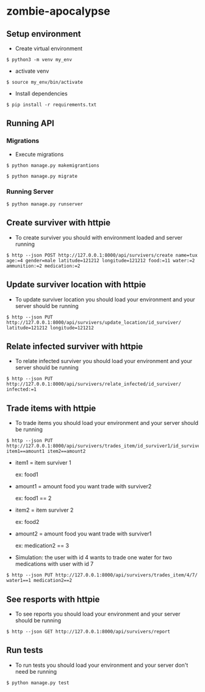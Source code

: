 # zombie-apocalypse

## Setup environment
* Create virtual environment

```
$ python3 -m venv my_env
```
* activate venv

```
$ source my_env/bin/activate
```
* Install dependencies

```
$ pip install -r requirements.txt
```

## Running API
### Migrations
* Execute migrations

```
$ python manage.py makemigrantions

$ python manage.py migrate
```

### Running Server
```
$ python manage.py runserver
```
## Create surviver with httpie
* To create surviver you should with environment loaded and server running
```
$ http --json POST http://127.0.0.1:8000/api/survivers/create name=tux age:=4 gender=male latitude=121212 longitude=121212 food:=11 water:=2 ammunition:=2 medication:=2
```

## Update surviver location with httpie
* To update surviver location you should load your environment and your server should be running
```
$ http --json PUT http://127.0.0.1:8000/api/survivers/update_location/id_surviver/ latitude=121212 longitude=121212 
```
## Relate infected surviver with httpie
* To relate infected surviver you should load your environment and your server should be running
```
$ http --json PUT http://127.0.0.1:8000/api/survivers/relate_infected/id_surviver/ infected:=1
```
## Trade items with httpie
* To trade items you should load your environment and your server should be running
```
$ http --json PUT http://127.0.0.1:8000/api/survivers/trades_item/id_surviver1/id_surviver2/ item1==amount1 item2==amount2

```
* item1 = item surviver 1

  ex: food1

* amount1 = amount food you want trade with surviver2

  ex: food1 == 2

* item2 = item surviver 2

  ex: food2

* amount2 = amount food you want trade with surviver1

  ex: medication2 == 3

* Simulation: the user with id 4 wants to trade one water for two medications with user with id 7

```
$ http --json PUT http://127.0.0.1:8000/api/survivers/trades_item/4/7/ water1==1 medication2==2

```

## See resports with httpie 
* To see reports you should load your environment and your server should be running
```  
$ http --json GET http://127.0.0.1:8000/api/survivers/report
```
## Run tests
* To run tests you should load your environment and your server don't need be running
```
$ python manage.py test
```
